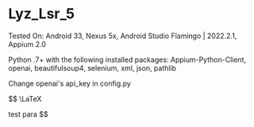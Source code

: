 # Lyz_Lsr_5
Tested On: Android 33, Nexus 5x, Android Studio Flamingo | 2022.2.1, Appium 2.0

Python .7+ with the following installed packages: Appium-Python-Client, openai, beautifulsoup4, selenium, xml, json, pathlib

Change openai's api_key in config.py

$$
\LaTeX

test para
$$
